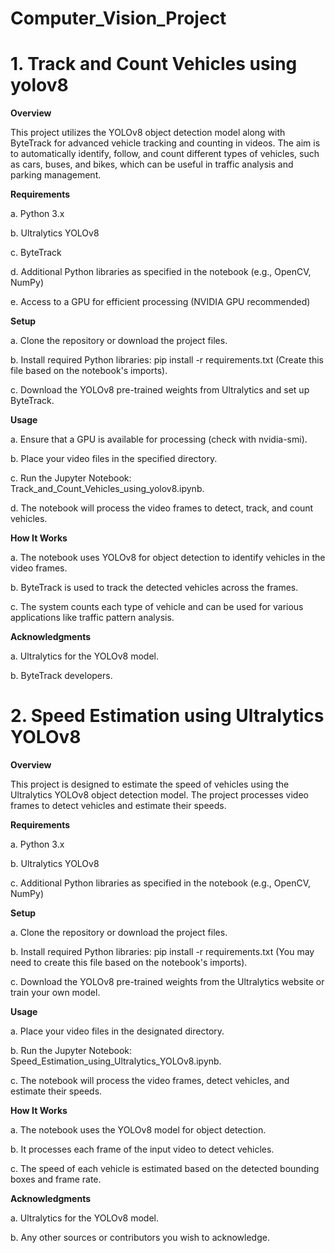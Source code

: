 # Computer_Vision_Project

# **1. Track and Count Vehicles using yolov8**

**Overview**

This project utilizes the YOLOv8 object detection model along with ByteTrack for advanced vehicle tracking and counting in videos. The aim is to automatically identify, follow, and count different types of vehicles, such as cars, buses, and bikes, which can be useful in traffic analysis and parking management.

**Requirements**

a. Python 3.x

b. Ultralytics YOLOv8

c. ByteTrack

d. Additional Python libraries as specified in the notebook (e.g., OpenCV, NumPy)

e. Access to a GPU for efficient processing (NVIDIA GPU recommended)

**Setup**

a. Clone the repository or download the project files.

b. Install required Python libraries: pip install -r requirements.txt (Create this file based on the notebook's imports).

c. Download the YOLOv8 pre-trained weights from Ultralytics and set up ByteTrack.

**Usage**

a. Ensure that a GPU is available for processing (check with nvidia-smi).

b. Place your video files in the specified directory.

c. Run the Jupyter Notebook: Track_and_Count_Vehicles_using_yolov8.ipynb.

d. The notebook will process the video frames to detect, track, and count vehicles.

**How It Works**

a. The notebook uses YOLOv8 for object detection to identify vehicles in the video frames.

b. ByteTrack is used to track the detected vehicles across the frames.

c. The system counts each type of vehicle and can be used for various applications like traffic pattern analysis.

**Acknowledgments**

a. Ultralytics for the YOLOv8 model.

b. ByteTrack developers.

# **2. Speed Estimation using Ultralytics YOLOv8**

**Overview**

This project is designed to estimate the speed of vehicles using the Ultralytics YOLOv8 object detection model. The project processes video frames to detect vehicles and estimate their speeds.

**Requirements**

a. Python 3.x

b. Ultralytics YOLOv8

c. Additional Python libraries as specified in the notebook (e.g., OpenCV, NumPy)

**Setup**

a. Clone the repository or download the project files.

b. Install required Python libraries: pip install -r requirements.txt (You may need to create this file based on the notebook's imports).

c. Download the YOLOv8 pre-trained weights from the Ultralytics website or train your own model.

**Usage**

a. Place your video files in the designated directory.

b. Run the Jupyter Notebook: Speed_Estimation_using_Ultralytics_YOLOv8.ipynb.

c. The notebook will process the video frames, detect vehicles, and estimate their speeds.

**How It Works**

a. The notebook uses the YOLOv8 model for object detection.

b. It processes each frame of the input video to detect vehicles.

c. The speed of each vehicle is estimated based on the detected bounding boxes and frame rate.

**Acknowledgments**

a. Ultralytics for the YOLOv8 model.

b. Any other sources or contributors you wish to acknowledge.

